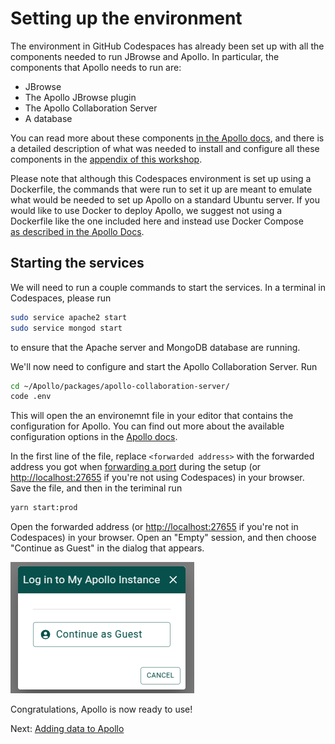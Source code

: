 # Setting up the environment

The environment in GitHub Codespaces has already been set up with all the
components needed to run JBrowse and Apollo. In particular, the components that
Apollo needs to run are:

- JBrowse
- The Apollo JBrowse plugin
- The Apollo Collaboration Server
- A database

You can read more about these components
[in the Apollo docs](https://apollo.jbrowse.org/docs/getting-started/deployment/background),
and there is a detailed description of what was needed to install and configure
all these components in the
[appendix of this workshop](07-appendix-setting-up-apollo.md).

Please note that although this Codespaces environment is set up using a
Dockerfile, the commands that were run to set it up are meant to emulate what
would be needed to set up Apollo on a standard Ubuntu server. If you would like
to use Docker to deploy Apollo, we suggest not using a Dockerfile like the one
included here and instead use Docker Compose \
[as described in the Apollo Docs](https://apollo.jbrowse.org/docs/getting-started/deployment/deployment-examples/docker-compose).

## Starting the services

We will need to run a couple commands to start the services. In a terminal in
Codespaces, please run

```sh
sudo service apache2 start
sudo service mongod start
```

to ensure that the Apache server and MongoDB database are running.

We'll now need to configure and start the Apollo Collaboration Server. Run

```sh
cd ~/Apollo/packages/apollo-collaboration-server/
code .env
```

This will open the an environemnt file in your editor that contains the
configuration for Apollo. You can find out more about the available
configuration options in the
[Apollo docs](https://apollo.jbrowse.org/docs/getting-started/deployment/configuration-options).

In the first line of the file, replace `<forwarded address>` with the forwarded
address you got when [forwarding a port](./00-introduction.md#github-codespaces)
during the setup (or <http://localhost:27655> if you're not using Codespaces) in
your browser. Save the file, and then in the teriminal run

```sh
yarn start:prod
```

Open the forwarded address (or <http://localhost:27655> if you're not in
Codespaces) in your browser. Open an "Empty" session, and then choose "Continue
as Guest" in the dialog that appears.

![Login dialog](img/apollo_login.png)

Congratulations, Apollo is now ready to use!

Next: [Adding data to Apollo](02-adding-data-to-apollo.md)
